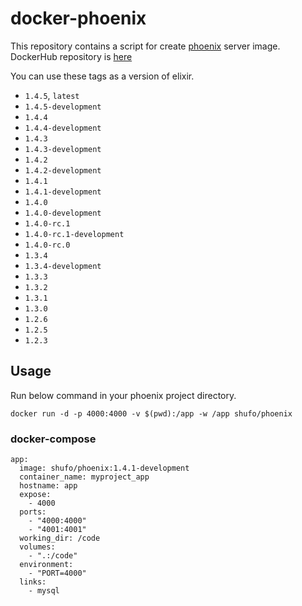 # docker-phoenix

This repository contains a script for create [phoenix](http://www.phoenixframework.org/) server image.
DockerHub repository is [here](https://hub.docker.com/r/shufo/phoenix/)

You can use these tags as a version of elixir.

- `1.4.5`, `latest`
- `1.4.5-development`
- `1.4.4`
- `1.4.4-development`
- `1.4.3`
- `1.4.3-development`
- `1.4.2`
- `1.4.2-development`
- `1.4.1`
- `1.4.1-development`
- `1.4.0`
- `1.4.0-development`
- `1.4.0-rc.1`
- `1.4.0-rc.1-development`
- `1.4.0-rc.0`
- `1.3.4`
- `1.3.4-development`
- `1.3.3`
- `1.3.2`
- `1.3.1`
- `1.3.0`
- `1.2.6`
- `1.2.5`
- `1.2.3`


## Usage

Run below command in your phoenix project directory.

```
docker run -d -p 4000:4000 -v $(pwd):/app -w /app shufo/phoenix
```

### docker-compose


```
app:
  image: shufo/phoenix:1.4.1-development
  container_name: myproject_app
  hostname: app
  expose:
    - 4000
  ports:
    - "4000:4000"
    - "4001:4001"
  working_dir: /code
  volumes:
    - ".:/code"
  environment:
    - "PORT=4000"
  links:
    - mysql
```
